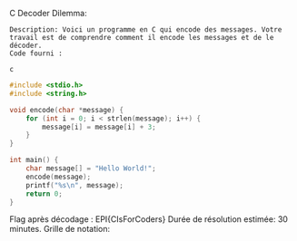 C Decoder Dilemma:

    Description: Voici un programme en C qui encode des messages. Votre travail est de comprendre comment il encode les messages et de le décoder.
    Code fourni :

    c

```c
#include <stdio.h>
#include <string.h>

void encode(char *message) {
    for (int i = 0; i < strlen(message); i++) {
        message[i] = message[i] + 3;
    }
}

int main() {
    char message[] = "Hello World!";
    encode(message);
    printf("%s\n", message);
    return 0;
}
```
Flag après décodage : EPI{CIsForCoders}
Durée de résolution estimée: 30 minutes.
Grille de notation: